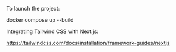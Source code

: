 To launch the project:

docker compose up --build

Integrating Tailwind CSS with Next.js:

https://tailwindcss.com/docs/installation/framework-guides/nextjs